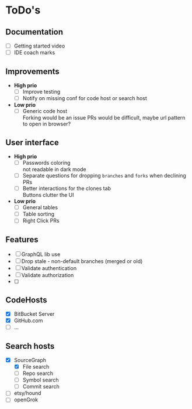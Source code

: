 # ToDo's

## Documentation
* [ ] Getting started video
* [ ] IDE coach marks

## Improvements
* <strong>High prio</strong>
  * [ ] Improve testing
  * [ ] Notify on missing conf for code host or search host
* <strong>Low prio</strong>
  * [ ] Generic code host  
     Forking would be an issue
     PRs would be difficult, maybe url pattern to open in browser?

## User interface
* <strong>High prio</strong>
  * [ ] Passwords coloring  
  not readable in dark mode
  * [ ] Separate questions for dropping `branches` and `forks` when declining PRs  
  * [ ] Better interactions for the clones tab  
Buttons clutter the UI
* <strong>Low prio</strong>
  * [ ] General tables
  * [ ] Table sorting
  * [ ] Right Click PRs

## Features
* [ ] GraphQL lib use
* [ ] Drop stale - non-default branches (merged or old)
* [ ] Validate authentication
* [ ] Validate authorization
* [ ] 

## CodeHosts

* [x] BitBucket Server
* [x] GitHub.com
* [ ] ...

## Search hosts

* [x] SourceGraph
  * [x] File search
  * [ ] Repo search
  * [ ] Symbol search
  * [ ] Commit search
* [ ] etsy/hound
* [ ] openGrok
